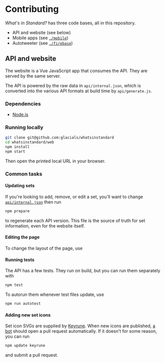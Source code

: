 # Contributing

_What's in Standard?_ has three code bases, all in this repository.

- API and website (see below)
- Mobile apps (see [`./mobile`](./mobile))
- Autotweeter (see [`./firebase`](./firebase))

## API and website

The website is a Vue JavaScript app that consumes the API.
They are served by the same server.

The API is powered by the raw data in `api/internal.json`,
which is converted into the various API formats at build time by `api/generate.js`.

### Dependencies

- [Node.js][node]

[node]: https://nodejs.org/

### Running locally

```sh
git clone git@github.com:glacials/whatsinstandard
cd whatsinstandard/web
npm install
npm start
```

Then open the printed local URL in your browser.

### Common tasks

#### Updating sets

If you're looking to add, remove, or edit a set, you'll want to change
[`api/internal.json`][api-internal] then run

```sh
npm prepare
```

to regenerate each API version. This file is the source of truth for set information,
even for the website itself.

[api-internal]: api/internal.json

#### Editing the page

To change the layout of the page, use

#### Running tests

The API has a few tests. They run on build, but you can run them separately with

```sh
npm test
```

To autorun them whenever test files update, use

```sh
npm run autotest
```

#### Adding new set icons

Set icon SVGs are supplied by [Keyrune][keyrune]. When new icons are published, [a
bot][dependabot] should open a pull request automatically. If it doesn't for some
reason, you can run

```sh
npm update keyrune
```

and submit a pull request.

[dependabot]: .github/dependabot.yml
[keyrune]: https://github.com/andrewgioia/keyrune
